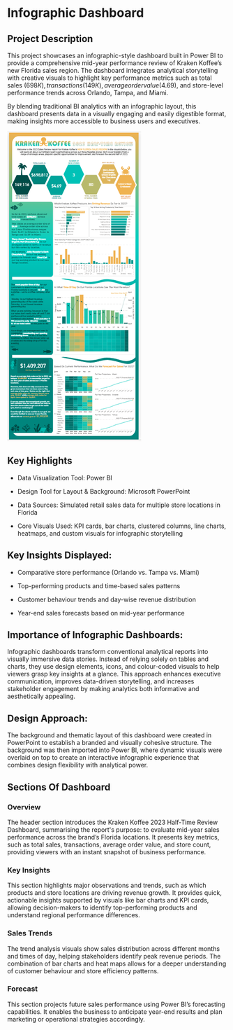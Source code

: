 # Infographic Dashboard
## Project Description
This project showcases an infographic-style dashboard built in Power BI to provide a comprehensive mid-year performance review of Kraken Koffee’s new Florida sales region. The dashboard integrates analytical storytelling with creative visuals to highlight key performance metrics such as total sales ($698K), transactions (149K), average order value ($4.69), and store-level performance trends across Orlando, Tampa, and Miami.

By blending traditional BI analytics with an infographic layout, this dashboard presents data in a visually engaging and easily digestible format, making insights more accessible to business users and executives.

![image alt](https://github.com/gouravjain77/Infographic_Dashboard/blob/main/full.png?raw=true)

## Key Highlights
- Data Visualization Tool: Power BI

- Design Tool for Layout & Background: Microsoft PowerPoint

- Data Sources: Simulated retail sales data for multiple store locations in Florida

- Core Visuals Used: KPI cards, bar charts, clustered columns, line charts, heatmaps, and custom visuals for infographic storytelling

## Key Insights Displayed:

- Comparative store performance (Orlando vs. Tampa vs. Miami)

- Top-performing products and time-based sales patterns

- Customer behaviour trends and day-wise revenue distribution

- Year-end sales forecasts based on mid-year performance

## Importance of Infographic Dashboards:
Infographic dashboards transform conventional analytical reports into visually immersive data stories. Instead of relying solely on tables and charts, they use design elements, icons, and colour-coded visuals to help viewers grasp key insights at a glance.
This approach enhances executive communication, improves data-driven storytelling, and increases stakeholder engagement by making analytics both informative and aesthetically appealing.

## Design Approach:
The background and thematic layout of this dashboard were created in PowerPoint to establish a branded and visually cohesive structure. The background was then imported into Power BI, where dynamic visuals were overlaid on top to create an interactive infographic experience that combines design flexibility with analytical power.
## Sections Of Dashboard
### Overview
The header section introduces the Kraken Koffee 2023 Half-Time Review Dashboard, summarising the report's purpose: to evaluate mid-year sales performance across the brand’s Florida locations. It presents key metrics, such as total sales, transactions, average order value, and store count, providing viewers with an instant snapshot of business performance.
### Key Insights
This section highlights major observations and trends, such as which products and store locations are driving revenue growth. It provides quick, actionable insights supported by visuals like bar charts and KPI cards, allowing decision-makers to identify top-performing products and understand regional performance differences.
### Sales Trends
The trend analysis visuals show sales distribution across different months and times of day, helping stakeholders identify peak revenue periods. The combination of bar charts and heat maps allows for a deeper understanding of customer behaviour and store efficiency patterns.
### Forecast
This section projects future sales performance using Power BI’s forecasting capabilities. It enables the business to anticipate year-end results and plan marketing or operational strategies accordingly.

